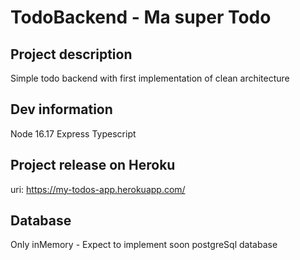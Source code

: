 # TodoBackend - Ma super Todo

## Project description
Simple todo backend with first implementation of clean architecture

## Dev information
Node 16.17
Express
Typescript 

## Project release on Heroku
uri: https://my-todos-app.herokuapp.com/

## Database
Only inMemory - Expect to implement soon postgreSql database